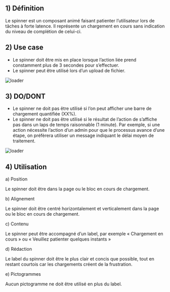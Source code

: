 ## 1) Définition

Le spinner est un composant animé faisant patienter l’utilisateur lors de tâches à forte latence. Il représente un chargement en cours sans indication du niveau de complétion de celui-ci.

## 2) Use case

-   Le spinner doit être mis en place lorsque l’action liée prend constamment plus de 3 secondes pour s’effectuer.
-   Le spinner peut être utilisé lors d’un upload de fichier.

<img src="../../assets/images/loader/loader-01.jpg" alt="loader" class="tk-markdown__img-fullscreen" />

## 3) DO/DONT

-   Le spinner ne doit pas être utilisé si l’on peut afficher une barre de chargement quantifiée (XX%).
-   Le spinner ne doit pas être utilisé si le résultat de l’action de s’affiche pas dans un laps de temps raisonnable (1 minute). Par exemple, si une action nécessite l’action d’un admin pour que le processus avance d’une étape, on préfèrera utiliser un message indiquant le délai moyen de traitement.

<img src="../../assets/images/loader/loader-02.jpg" alt="loader" class="tk-markdown__img-fullscreen" />

## 4) Utilisation

a) Position

Le spinner doit être dans la page ou le bloc en cours de chargement.

b) Alignement

Le spinner doit être centré horizontalement et verticalement dans la page ou le bloc en cours de chargement.

c) Contenu

Le spinner peut être accompagné d’un label, par exemple « Chargement en cours » ou « Veuillez patienter quelques instants »

d) Rédaction

Le label du spinner doit être le plus clair et concis que possible, tout en restant courtois car les chargements créent de la frustration.

e) Pictogrammes

Aucun pictogramme ne doit être utilisé en plus du label.

